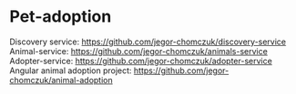 # Pet-adoption

Discovery service: https://github.com/jegor-chomczuk/discovery-service
Animal-service: https://github.com/jegor-chomczuk/animals-service
Adopter-service: https://github.com/jegor-chomczuk/adopter-service
Angular animal adoption project: https://github.com/jegor-chomczuk/animal-adoption

